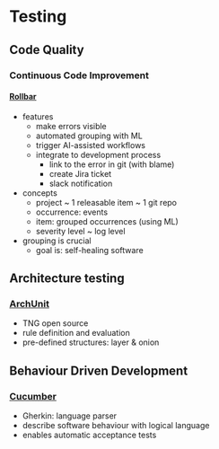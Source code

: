 # Testing

## Code Quality

### Continuous Code Improvement

#### [Rollbar](https://rollbar.com/)

- features
  - make errors visible
  - automated grouping with ML
  - trigger AI-assisted workflows
  - integrate to development process
    - link to the error in git (with blame)
    - create Jira ticket
    - slack notification
- concepts
  - project ~ 1 releasable item ~ 1 git repo
  - occurrence: events
  - item: grouped occurrences (using ML)
  - severity level ~ log level
- grouping is crucial
  - goal is: self-healing software
  
## Architecture testing

### [ArchUnit](https://www.archunit.org/)
  
- TNG open source
- rule definition and evaluation
- pre-defined structures: layer & onion
  
## Behaviour Driven Development

### [Cucumber](https://cucumber.io/)

- Gherkin: language parser
- describe software behaviour with logical language
- enables automatic acceptance tests